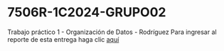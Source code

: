 # 7506R-1C2024-GRUPO02
Trabajo práctico 1 - Organización de Datos - Rodríguez
Para ingresar al reporte de esta entrega haga clic [aquí](https://docs.google.com/document/d/1e9w_to7EqSlRpZaHgmcXqP4DBqneL0ohNqwbU-V3obU/edit)

